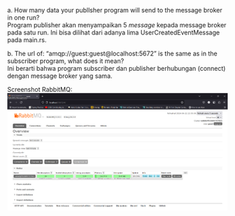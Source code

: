a. How many data your publlsher program will send to the message broker in one run?<br/>
Program publisher akan menyampaikan 5 <i>message</i> kepada message broker pada satu run. Ini bisa dilihat dari adanya lima UserCreatedEventMessage pada main.rs.

b. The url of: “amqp://guest:guest@localhost:5672” is the same as in the subscriber program, what does it mean?<br/>
Ini berarti bahwa program subscriber dan publisher berhubungan (connect) dengan message broker yang sama.<br/>

Screenshot RabbitMQ:
![Screenshot RabbitMQ](img/RabbitMQ_1.png)